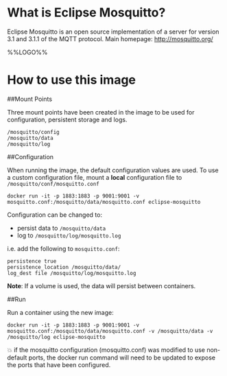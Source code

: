 # What is Eclipse Mosquitto?

Eclipse Mosquitto is an open source implementation of a server for version 3.1 and 3.1.1 of the MQTT protocol. Main homepage: http://mosquitto.org/

%%LOGO%%

# How to use this image

##Mount Points

Three mount points have been created in the image to be used for configuration, persistent storage and logs.

	/mosquitto/config
	/mosquitto/data
	/mosquitto/log

##Configuration

When running the image, the default configuration values are used. To use a custom configuration file, mount a **local** configuration file to `/mosquitto/conf/mosquitto.conf`

	docker run -it -p 1883:1883 -p 9001:9001 -v mosquitto.conf:/mosquitto/data/mosquitto.conf eclipse-mosquitto

Configuration can be changed to:

-	persist data to `/mosquitto/data`
-	log to `/mosquitto/log/mosquitto.log`

i.e. add the following to `mosquitto.conf`:

	persistence true
	persistence_location /mosquitto/data/
	log_dest file /mosquitto/log/mosquitto.log

**Note**: If a volume is used, the data will persist between containers.

##Run

Run a container using the new image:

	docker run -it -p 1883:1883 -p 9001:9001 -v mosquitto.conf:/mosquitto/data/mosquitto.conf -v /mosquitto/data -v /mosquitto/log eclipse-mosquitto

:boom: if the mosquitto configuration (mosquitto.conf) was modified to use non-default ports, the docker run command will need to be updated to expose the ports that have been configured.
